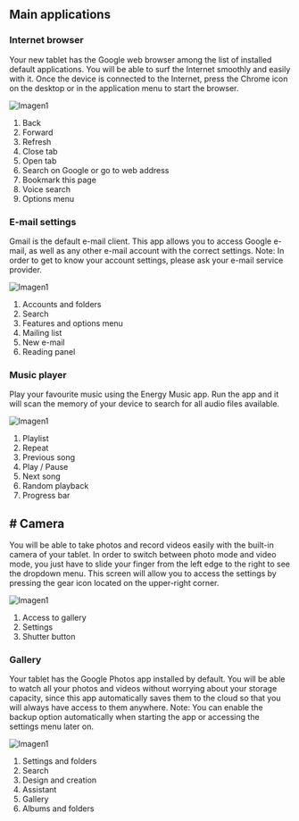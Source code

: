 ## Main applications

### Internet browser

Your new tablet has the Google web browser among the list of installed default applications. You will be able to surf the Internet smoothly and easily with it.  Once the device is connected to the Internet, press the Chrome icon on the desktop or in the application menu to start the browser.

![Imagen1](http://static.energysistem.com/images/manuals/42547/587cf874e3b05.jpg)

1. Back
2. Forward
3. Refresh
4. Close tab
5. Open tab
6. Search on Google or go to web address
7. Bookmark this page
8. Voice search
9. Options menu

### E-mail settings

Gmail is the default e-mail client. This app allows you to access Google e-mail, as well as any other e-mail account with the correct settings. Note: In order to get to know your account settings, please ask your e-mail service provider.

![Imagen1](http://static.energysistem.com/images/manuals/42547/587cf88c8069c.jpg)

1. Accounts and folders
2. Search
3. Features and options menu
4. Mailing list
5. New e-mail
6. Reading panel

### Music player

Play your favourite music using the Energy Music app. Run the app and it will scan the memory of your device to search for all audio files available.

![Imagen1](http://static.energysistem.com/images/manuals/42547/587cf8a621b11.jpg)

1. Playlist
2. Repeat
3. Previous song
4. Play / Pause
5. Next song
6. Random playback
7. Progress bar

## # Camera

You will be able to take photos and record videos easily with the built-in camera of your tablet. In order to switch between photo mode and video mode, you just have to slide your finger from the left edge to the right to see the dropdown menu. This screen will allow you to access the settings by pressing the gear icon located on the upper-right corner.

![Imagen1](http://static.energysistem.com/images/manuals/42547/587cf8d408863.jpg)

1. Access to gallery
2. Settings
3. Shutter button

### Gallery

Your tablet has the Google Photos app installed by default. You will be able to watch all your photos and videos without worrying about your storage capacity, since this app automatically saves them to the cloud so that you will always have access to them anywhere. Note: You can enable the backup option automatically when starting the app or accessing the settings menu later on.

![Imagen1](http://static.energysistem.com/images/manuals/42547/587cf90572c13.jpg)

1. Settings and folders
2. Search
3. Design and creation
4. Assistant
5. Gallery
6. Albums and folders


